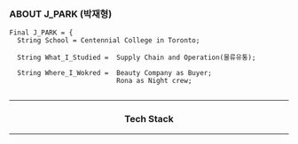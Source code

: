 ### ABOUT J_PARK (박재형)

```
Final J_PARK = {
  String School = Centennial College in Toronto;

  String What_I_Studied =  Supply Chain and Operation(물류유통);

  String Where_I_Wokred =  Beauty Company as Buyer;
                           Rona as Night crew;


```
<hr>
<div align="center">
    <h3>Tech Stack</h3>
</div>

<hr>    


